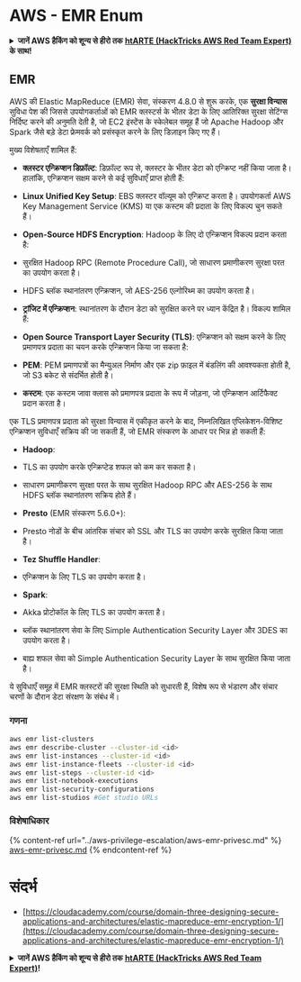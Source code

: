 # AWS - EMR Enum

<details>

<summary><strong>जानें AWS हैकिंग को शून्य से हीरो तक</strong> <a href="https://training.hacktricks.xyz/courses/arte"><strong>htARTE (HackTricks AWS Red Team Expert)</strong></a><strong> के साथ!</strong></summary>

HackTricks का समर्थन करने के अन्य तरीके:

* यदि आप अपनी **कंपनी का विज्ञापन HackTricks में देखना चाहते हैं** या **HackTricks को PDF में डाउनलोड करना चाहते हैं** तो [**सब्सक्रिप्शन प्लान्स देखें**](https://github.com/sponsors/carlospolop)!
* [**आधिकारिक PEASS और HackTricks स्वैग**](https://peass.creator-spring.com) प्राप्त करें
* हमारा विशेष [**NFTs**](https://opensea.io/collection/the-peass-family) संग्रह, [**The PEASS Family**](https://opensea.io/collection/the-peass-family) खोजें
* **शामिल हों** 💬 [**डिस्कॉर्ड समूह**](https://discord.gg/hRep4RUj7f) या [**टेलीग्राम समूह**](https://t.me/peass) या हमें **ट्विटर** 🐦 [**@hacktricks_live**](https://twitter.com/hacktricks_live)** पर फॉलो** करें।
* **अपने हैकिंग ट्रिक्स साझा करें, HackTricks** और [**HackTricks Cloud**](https://github.com/carlospolop/hacktricks) github repos में PRs सबमिट करके।

</details>

## EMR

AWS की Elastic MapReduce (EMR) सेवा, संस्करण 4.8.0 से शुरू करके, एक **सुरक्षा विन्यास** सुविधा पेश की जिससे उपयोगकर्ताओं को EMR क्लस्टर्स के भीतर डेटा के लिए आतिरिक्त सुरक्षा सेटिंग्स निर्दिष्ट करने की अनुमति देती है, जो EC2 इंस्टेंस के स्केलेबल समूह हैं जो Apache Hadoop और Spark जैसे बड़े डेटा फ्रेमवर्क को प्रसंस्कृत करने के लिए डिज़ाइन किए गए हैं।

मुख्य विशेषताएँ शामिल हैं:

- **क्लस्टर एन्क्रिप्शन डिफ़ॉल्ट**: डिफ़ॉल्ट रूप से, क्लस्टर के भीतर डेटा को एन्क्रिप्ट नहीं किया जाता है। हालांकि, एन्क्रिप्शन सक्षम करने से कई सुविधाएँ प्राप्त होती हैं:
- **Linux Unified Key Setup**: EBS क्लस्टर वॉल्यूम को एन्क्रिप्ट करता है। उपयोगकर्ता AWS Key Management Service (KMS) या एक कस्टम की प्रदाता के लिए विकल्प चुन सकते हैं।
- **Open-Source HDFS Encryption**: Hadoop के लिए दो एन्क्रिप्शन विकल्प प्रदान करता है:
- सुरक्षित Hadoop RPC (Remote Procedure Call), जो साधारण प्रमाणीकरण सुरक्षा परत का उपयोग करता है।
- HDFS ब्लॉक स्थानांतरण एन्क्रिप्शन, जो AES-256 एल्गोरिथ्म का उपयोग करता है।

- **ट्रांजिट में एन्क्रिप्शन**: स्थानांतरण के दौरान डेटा को सुरक्षित करने पर ध्यान केंद्रित है। विकल्प शामिल हैं:
- **Open Source Transport Layer Security (TLS)**: एन्क्रिप्शन को सक्षम करने के लिए प्रमाणपत्र प्रदाता का चयन करके एन्क्रिप्शन किया जा सकता है:
- **PEM**: PEM प्रमाणपत्रों का मैन्युअल निर्माण और एक zip फ़ाइल में बंडलिंग की आवश्यकता होती है, जो S3 बकेट से संदर्भित होती है।
- **कस्टम**: एक कस्टम जावा क्लास को प्रमाणपत्र प्रदाता के रूप में जोड़ना, जो एन्क्रिप्शन आर्टिफैक्ट प्रदान करता है।

एक TLS प्रमाणपत्र प्रदाता को सुरक्षा विन्यास में एकीकृत करने के बाद, निम्नलिखित एप्लिकेशन-विशिष्ट एन्क्रिप्शन सुविधाएँ सक्रिय की जा सकती हैं, जो EMR संस्करण के आधार पर भिन्न हो सकती हैं:

- **Hadoop**:
- TLS का उपयोग करके एन्क्रिप्टेड शफल को कम कर सकता है।
- साधारण प्रमाणीकरण सुरक्षा परत के साथ सुरक्षित Hadoop RPC और AES-256 के साथ HDFS ब्लॉक स्थानांतरण सक्रिय होते हैं।

- **Presto** (EMR संस्करण 5.6.0+):
- Presto नोडों के बीच आंतरिक संचार को SSL और TLS का उपयोग करके सुरक्षित किया जाता है।

- **Tez Shuffle Handler**:
- एन्क्रिप्शन के लिए TLS का उपयोग करता है।

- **Spark**:
- Akka प्रोटोकॉल के लिए TLS का उपयोग करता है।
- ब्लॉक स्थानांतरण सेवा के लिए Simple Authentication Security Layer और 3DES का उपयोग करता है।
- बाह्य शफल सेवा को Simple Authentication Security Layer के साथ सुरक्षित किया जाता है।

ये सुविधाएँ समूह में EMR क्लस्टरों की सुरक्षा स्थिति को सुधारती हैं, विशेष रूप से भंडारण और संचार चरणों के दौरान डेटा संरक्षण के संबंध में।


### गणना
```bash
aws emr list-clusters
aws emr describe-cluster --cluster-id <id>
aws emr list-instances --cluster-id <id>
aws emr list-instance-fleets --cluster-id <id>
aws emr list-steps --cluster-id <id>
aws emr list-notebook-executions
aws emr list-security-configurations
aws emr list-studios #Get studio URLs
```
### विशेषाधिकार

{% content-ref url="../aws-privilege-escalation/aws-emr-privesc.md" %}
[aws-emr-privesc.md](../aws-privilege-escalation/aws-emr-privesc.md)
{% endcontent-ref %}

# संदर्भ
* [https://cloudacademy.com/course/domain-three-designing-secure-applications-and-architectures/elastic-mapreduce-emr-encryption-1/](https://cloudacademy.com/course/domain-three-designing-secure-applications-and-architectures/elastic-mapreduce-emr-encryption-1/)

<details>

<summary><strong>जानें AWS हैकिंग को शून्य से हीरो तक</strong> <a href="https://training.hacktricks.xyz/courses/arte"><strong>htARTE (HackTricks AWS Red Team Expert)</strong></a><strong>!</strong></summary>

HackTricks का समर्थन करने के अन्य तरीके:

* यदि आप अपनी कंपनी का विज्ञापन **HackTricks** में देखना चाहते हैं या **HackTricks को PDF में डाउनलोड** करना चाहते हैं, तो [**सब्सक्रिप्शन प्लान्स**](https://github.com/sponsors/carlospolop) देखें!
* [**आधिकारिक PEASS & HackTricks स्वैग**](https://peass.creator-spring.com) प्राप्त करें
* हमारे विशेष [**NFTs**](https://opensea.io/collection/the-peass-family) कलेक्शन, [**The PEASS Family**](https://opensea.io/collection/the-peass-family) खोजें
* **शामिल हों** 💬 [**डिस्कॉर्ड समूह**](https://discord.gg/hRep4RUj7f) या [**टेलीग्राम समूह**](https://t.me/peass) या हमें **ट्विटर** 🐦 [**@hacktricks_live**](https://twitter.com/hacktricks_live) पर **फॉलो** करें।
* **हैकिंग ट्रिक्स साझा करें, PRs सबमिट करके** [**HackTricks**](https://github.com/carlospolop/hacktricks) और [**HackTricks Cloud**](https://github.com/carlospolop/hacktricks-cloud) github repos में।

</details>
